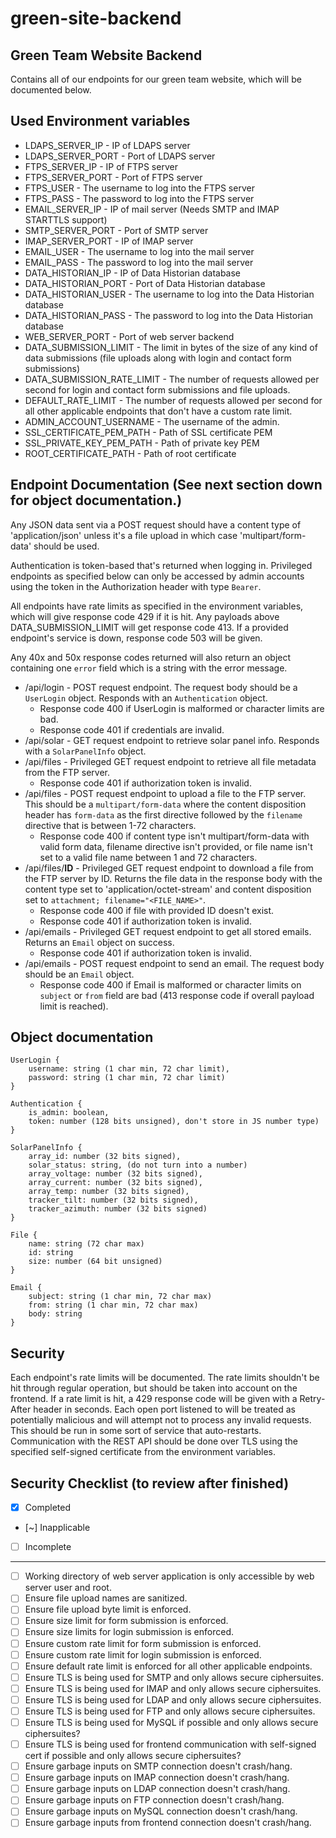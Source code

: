 # green-site-backend

## Green Team Website Backend
Contains all of our endpoints for our green team website, which will be documented below.

## Used Environment variables
- LDAPS_SERVER_IP - IP of LDAPS server
- LDAPS_SERVER_PORT - Port of LDAPS server
- FTPS_SERVER_IP - IP of FTPS server
- FTPS_SERVER_PORT - Port of FTPS server
- FTPS_USER - The username to log into the FTPS server
- FTPS_PASS - The password to log into the FTPS server
- EMAIL_SERVER_IP - IP of mail server (Needs SMTP and IMAP STARTTLS support)
- SMTP_SERVER_PORT - Port of SMTP server
- IMAP_SERVER_PORT - IP of IMAP server
- EMAIL_USER - The username to log into the mail server
- EMAIL_PASS - The password to log into the mail server
- DATA_HISTORIAN_IP - IP of Data Historian database
- DATA_HISTORIAN_PORT - Port of Data Historian database
- DATA_HISTORIAN_USER - The username to log into the Data Historian database
- DATA_HISTORIAN_PASS - The password to log into the Data Historian database
- WEB_SERVER_PORT - Port of web server backend
- DATA_SUBMISSION_LIMIT - The limit in bytes of the size of any kind of data submissions (file uploads along with login and contact form submissions)
- DATA_SUBMISSION_RATE_LIMIT - The number of requests allowed per second for login and contact form submissions and file uploads.
- DEFAULT_RATE_LIMIT - The number of requests allowed per second for all other applicable endpoints that don't have a custom rate limit.
- ADMIN_ACCOUNT_USERNAME - The username of the admin.
- SSL_CERTIFICATE_PEM_PATH - Path of SSL certificate PEM
- SSL_PRIVATE_KEY_PEM_PATH - Path of private key PEM
- ROOT_CERTIFICATE_PATH - Path of root certificate

## Endpoint Documentation (See next section down for object documentation.)
Any JSON data sent via a POST request should have a content type of 'application/json' unless it's a file upload in which case 'multipart/form-data' should be used. 

Authentication is token-based that's returned when logging in. Privileged endpoints as specified below can only be accessed by admin accounts using the token in the Authorization header with type ``Bearer``. 

All endpoints have rate limits as specified in the environment variables, which will give response code 429 if it is hit. Any payloads above DATA_SUBMISSION_LIMIT will get response code 413. If a provided endpoint's service is down, response code 503 will be given.

Any 40x and 50x response codes returned will also return an object containing one ``error`` field which is a string with the error message.

- /api/login - POST request endpoint. The request body should be a ``UserLogin`` object. Responds with an ``Authentication`` object.
  - Response code 400 if UserLogin is malformed or character limits are bad.
  - Response code 401 if credentials are invalid.
- /api/solar - GET request endpoint to retrieve solar panel info. Responds with a ``SolarPanelInfo`` object.
- /api/files - Privileged GET request endpoint to retrieve all file metadata from the FTP server.
  - Response code 401 if authorization token is invalid.
- /api/files - POST request endpoint to upload a file to the FTP server. This should be a ``multipart/form-data`` where the content disposition header has ``form-data`` as the first directive followed by the ``filename`` directive that is between 1-72 characters.
  - Response code 400 if content type isn't multipart/form-data with valid form data, filename directive isn't provided, or file name isn't set to a valid file name between 1 and 72 characters.
- /api/files/**ID** - Privileged GET request endpoint to download a file from the FTP server by ID. Returns the file data in the response body with the content type set to 'application/octet-stream' and content disposition set to ``attachment; filename="<FILE_NAME>"``.
  - Response code 400 if file with provided ID doesn't exist.
  - Response code 401 if authorization token is invalid.
- /api/emails - Privileged GET request endpoint to get all stored emails. Returns an ``Email`` object on success.
  - Response code 401 if authorization token is invalid.
- /api/emails - POST request endpoint to send an email. The request body should be an ``Email`` object.
  - Response code 400 if Email is malformed or character limits on ``subject`` or ``from`` field are bad (413 response code if overall payload limit is reached).

## Object documentation
```
UserLogin {
    username: string (1 char min, 72 char limit),
    password: string (1 char min, 72 char limit)
}
```
```
Authentication {
    is_admin: boolean,
    token: number (128 bits unsigned), don't store in JS number type)
}
```
```
SolarPanelInfo {
    array_id: number (32 bits signed),
    solar_status: string, (do not turn into a number)
    array_voltage: number (32 bits signed),
    array_current: number (32 bits signed),
    array_temp: number (32 bits signed),
    tracker_tilt: number (32 bits signed),
    tracker_azimuth: number (32 bits signed)
}
```
```
File {
    name: string (72 char max)
    id: string
    size: number (64 bit unsigned)
}
```
```
Email {
    subject: string (1 char min, 72 char max)
    from: string (1 char min, 72 char max)
    body: string
}
```

## Security
Each endpoint's rate limits will be documented. The rate limits shouldn't be hit through regular operation, but should be taken into account on the frontend. If a rate limit is hit, a 429 response code will be given with a Retry-After header in seconds. Each open port listened to will be treated as potentially malicious and will attempt not to process any invalid requests. This should be run in some sort of service that auto-restarts. Communication with the REST API should be done over TLS using the specified self-signed certificate from the environment variables.


## Security Checklist (to review after finished)
- [x] Completed
- [~] Inapplicable
- [ ] Incomplete
-----------------------------
- [ ] Working directory of web server application is only accessible by web server user and root.
- [ ] Ensure file upload names are sanitized.
- [ ] Ensure file upload byte limit is enforced.
- [ ] Ensure size limit for form submission is enforced.
- [ ] Ensure size limits for login submission is enforced.
- [ ] Ensure custom rate limit for form submission is enforced.
- [ ] Ensure custom rate limit for login submission is enforced.
- [ ] Ensure default rate limit is enforced for all other applicable endpoints.
- [ ] Ensure TLS is being used for SMTP and only allows secure ciphersuites.
- [ ] Ensure TLS is being used for IMAP and only allows secure ciphersuites.
- [ ] Ensure TLS is being used for LDAP and only allows secure ciphersuites.
- [ ] Ensure TLS is being used for FTP and only allows secure ciphersuites.
- [ ] Ensure TLS is being used for MySQL if possible and only allows secure ciphersuites?
- [ ] Ensure TLS is being used for frontend communication with self-signed cert if possible and only allows secure ciphersuites?
- [ ] Ensure garbage inputs on SMTP connection doesn't crash/hang.
- [ ] Ensure garbage inputs on IMAP connection doesn't crash/hang.
- [ ] Ensure garbage inputs on LDAP connection doesn't crash/hang.
- [ ] Ensure garbage inputs on FTP connection doesn't crash/hang.
- [ ] Ensure garbage inputs on MySQL connection doesn't crash/hang.
- [ ] Ensure garbage inputs from frontend connection doesn't crash/hang.
